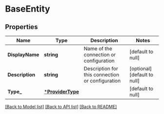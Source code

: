 # BaseEntity

## Properties
Name | Type | Description | Notes
------------ | ------------- | ------------- | -------------
**DisplayName** | **string** | Name of the connection or configuration | [default to null]
**Description** | **string** | Description for this connection or configuration | [optional] [default to null]
**Type_** | [***ProviderType**](ProviderType.md) |  | [default to null]

[[Back to Model list]](../README.md#documentation-for-models) [[Back to API list]](../README.md#documentation-for-api-endpoints) [[Back to README]](../README.md)

